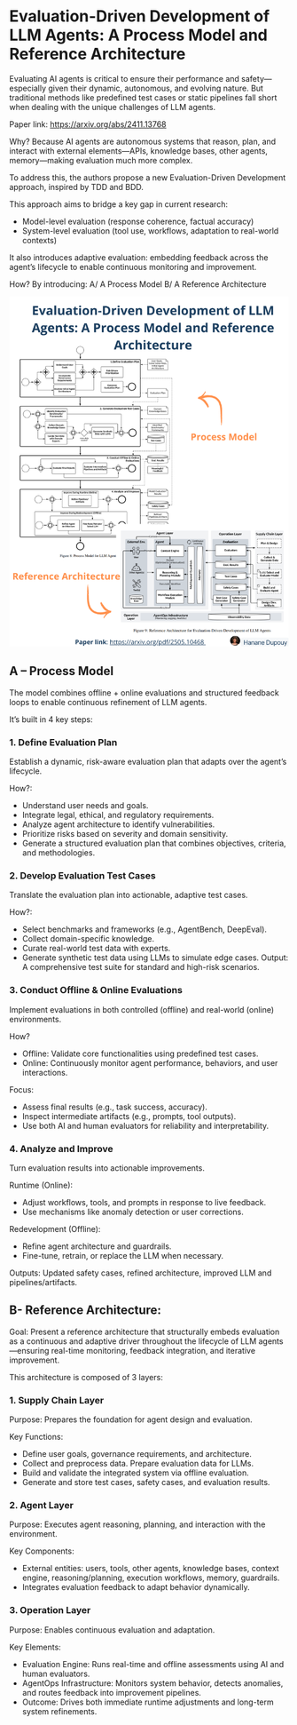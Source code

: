 # Evaluation-Driven Development of LLM Agents: A Process Model and Reference Architecture

Evaluating AI agents is critical to ensure their performance and safety—especially given their dynamic, autonomous, and evolving nature.
But traditional methods like predefined test cases or static pipelines fall short when dealing with the unique challenges of LLM agents.

Paper link: https://arxiv.org/abs/2411.13768


Why?
Because AI agents are autonomous systems that reason, plan, and interact with external elements—APIs, knowledge bases, other agents, memory—making evaluation much more complex.

To address this, the authors propose a new Evaluation-Driven Development approach, inspired by TDD and BDD.

This approach aims to bridge a key gap in current research:
- Model-level evaluation (response coherence, factual accuracy)
- System-level evaluation (tool use, workflows, adaptation to real-world contexts)

It also introduces adaptive evaluation: embedding feedback across the agent’s lifecycle to enable continuous monitoring and improvement.


How?
By introducing:
A/ A Process Model
B/ A Reference Architecture

![Evaluation-driven development of LLM Agents](images/Evaluation-driven_development_of_LLM_Agents.png)


## A – Process Model
The model combines offline + online evaluations and structured feedback loops to enable continuous refinement of LLM agents.

It’s built in 4 key steps:
### 1. Define Evaluation Plan
Establish a dynamic, risk-aware evaluation plan that adapts over the agent’s lifecycle.

How?:
- Understand user needs and goals.
- Integrate legal, ethical, and regulatory requirements.
- Analyze agent architecture to identify vulnerabilities.
- Prioritize risks based on severity and domain sensitivity.
- Generate a structured evaluation plan that combines objectives, criteria, and methodologies.


### 2. Develop Evaluation Test Cases
Translate the evaluation plan into actionable, adaptive test cases.

How?:
- Select benchmarks and frameworks (e.g., AgentBench, DeepEval).
- Collect domain-specific knowledge.
- Curate real-world test data with experts.
- Generate synthetic test data using LLMs to simulate edge cases.
Output: A comprehensive test suite for standard and high-risk scenarios.

### 3. Conduct Offline & Online Evaluations
Implement evaluations in both controlled (offline) and real-world (online) environments.

How?
- Offline: Validate core functionalities using predefined test cases.
- Online: Continuously monitor agent performance, behaviors, and user interactions.

Focus:
- Assess final results (e.g., task success, accuracy).
- Inspect intermediate artifacts (e.g., prompts, tool outputs).
- Use both AI and human evaluators for reliability and interpretability.

### 4. Analyze and Improve
Turn evaluation results into actionable improvements.

Runtime (Online):
- Adjust workflows, tools, and prompts in response to live feedback.
- Use mechanisms like anomaly detection or user corrections.

Redevelopment (Offline):
- Refine agent architecture and guardrails.
- Fine-tune, retrain, or replace the LLM when necessary.

Outputs: Updated safety cases, refined architecture, improved LLM and pipelines/artifacts.


## B- Reference Architecture:
Goal: Present a reference architecture that structurally embeds evaluation as a continuous and adaptive driver throughout the lifecycle of LLM agents—ensuring real-time monitoring, feedback integration, and iterative improvement.

This architecture is composed of 3 layers:

### 1. Supply Chain Layer
Purpose: Prepares the foundation for agent design and evaluation.

Key Functions:
- Define user goals, governance requirements, and architecture.
- Collect and preprocess data. Prepare evaluation data for LLMs.
- Build and validate the integrated system via offline evaluation.
- Generate and store test cases, safety cases, and evaluation results.

### 2. Agent Layer
Purpose: Executes agent reasoning, planning, and interaction with the environment.

Key Components:
- External entities: users, tools, other agents, knowledge bases, context engine, reasoning/planning, execution workflows, memory, guardrails.
- Integrates evaluation feedback to adapt behavior dynamically.

### 3. Operation Layer
Purpose: Enables continuous evaluation and adaptation.

Key Elements:
- Evaluation Engine: Runs real-time and offline assessments using AI and human evaluators.
- AgentOps Infrastructure: Monitors system behavior, detects anomalies, and routes feedback into improvement pipelines.
- Outcome: Drives both immediate runtime adjustments and long-term system refinements.

